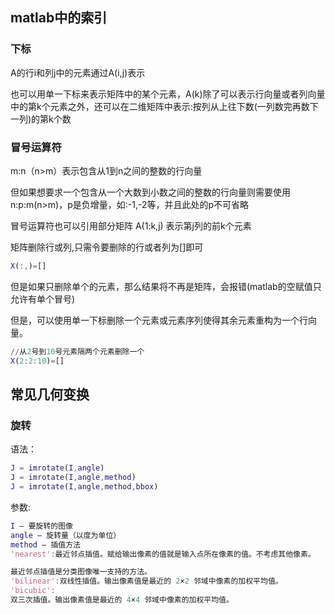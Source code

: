 ## matlab中的索引
### 下标
A的行i和列j中的元素通过A(i,j)表示

也可以用单一下标来表示矩阵中的某个元素，A(k)除了可以表示行向量或者列向量中的第k个元素之外，还可以在二维矩阵中表示:按列从上往下数(一列数完再数下一列)的第k个数

### 冒号运算符
m:n（n>m）表示包含从1到n之间的整数的行向量


但如果想要求一个包含从一个大数到小数之间的整数的行向量则需要使用n:p:m(n>m)，p是负增量，如:-1,-2等，并且此处的p不可省略

冒号运算符也可以引用部分矩阵
A(1:k,j)
表示第j列的前k个元素

矩阵删除行或列,只需令要删除的行或者列为[]即可
```matlab
X(:,)=[]
```
但是如果只删除单个的元素，那么结果将不再是矩阵，会报错(matlab的空赋值只允许有单个冒号)

但是，可以使用单一下标删除一个元素或元素序列使得其余元素重构为一个行向量。
```matlab
//从2号到10号元素隔两个元素删除一个
X(2:2:10)=[]
```

## 常见几何变换
### 旋转
语法：
```matlab
J = imrotate(I,angle)
J = imrotate(I,angle,method)
J = imrotate(I,angle,method,bbox)
```
参数:
```matlab
I — 要旋转的图像
angle — 旋转量（以度为单位）
method — 插值方法
'nearest':最近邻点插值。赋给输出像素的值就是输入点所在像素的值。不考虑其他像素。

最近邻点插值是分类图像唯一支持的方法。
'bilinear':双线性插值。输出像素值是最近的 2×2 邻域中像素的加权平均值。
'bicubic':	
双三次插值。输出像素值是最近的 4×4 邻域中像素的加权平均值。
```
